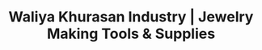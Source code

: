 ---
title: "Waliya Khurasan Industry | Jewelry Making Tools & Supplies"
url: /sialkot/waliya-khurasan-industry-jewelry-making-tools-and-supplies/
shop: supermarket
---